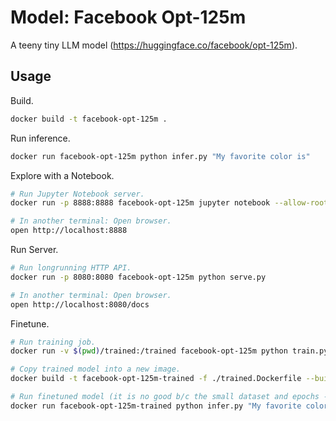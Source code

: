 # Model: Facebook Opt-125m

A teeny tiny LLM model (https://huggingface.co/facebook/opt-125m).

## Usage

Build.

```sh
docker build -t facebook-opt-125m .
```

Run inference.

```sh
docker run facebook-opt-125m python infer.py "My favorite color is"
```

Explore with a Notebook.

```sh
# Run Jupyter Notebook server.
docker run -p 8888:8888 facebook-opt-125m jupyter notebook --allow-root --ip=0.0.0.0 --NotebookApp.token='' --notebook-dir='/app'

# In another terminal: Open browser.
open http://localhost:8888
```

Run Server.

```sh
# Run longrunning HTTP API.
docker run -p 8080:8080 facebook-opt-125m python serve.py

# In another terminal: Open browser.
open http://localhost:8080/docs
```

Finetune.

```sh
# Run training job.
docker run -v $(pwd)/trained:/trained facebook-opt-125m python train.py ./sample-data/favorite-color-blue.jsonl

# Copy trained model into a new image.
docker build -t facebook-opt-125m-trained -f ./trained.Dockerfile --build-arg=SRC_IMG=facebook-opt-125m .

# Run finetuned model (it is no good b/c the small dataset and epochs - I think).
docker run facebook-opt-125m-trained python infer.py "My favorite color is"
```
